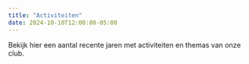 ```yaml
---
title: "Activiteiten"
date: 2024-10-10T12:00:00-05:00
---
```

Bekijk hier een aantal recente jaren met activiteiten en themas van onze club.
